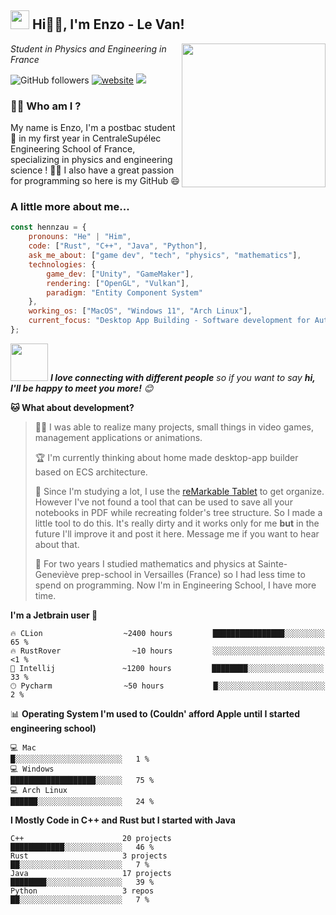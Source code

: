 
<h2><img src="https://emojis.slackmojis.com/emojis/images/1531849430/4246/blob-sunglasses.gif?1531849430" width="30"/> Hi🙏🏻, I'm Enzo - Le Van! </h2>
<img align='right' src="https://media.giphy.com/media/M9gbBd9nbDrOTu1Mqx/giphy.gif" width="230">
<p><em>Student in Physics and Engineering in France
</em></p>

![GitHub followers](https://img.shields.io/github/followers/Hennzau?label=Follow&style=social)
[![website](https://img.shields.io/badge/Website-46a2f1.svg?&style=flat-square&logo=Google-Chrome&logoColor=white&link=https://anmolsingh.me/)](https://hennzau.github.io/)
![](https://visitor-badge.glitch.me/badge?page_id=Hennzau.Hennzau)

### 👨‍💻 Who am I ?

My name is Enzo, I'm a postbac student 🏫 in my first year in CentraleSupélec Engineering School of France, specializing in physics and engineering science ! 👨‍🔬 I also have a great passion for programming so here is my GitHub 😄

###  A little more about me...  

```javascript
const hennzau = {
    pronouns: "He" | "Him",
    code: ["Rust", "C++", "Java", "Python"],
    ask_me_about: ["game dev", "tech", "physics", "mathematics"],
    technologies: {
        game_dev: ["Unity", "GameMaker"],
        rendering: ["OpenGL", "Vulkan"],
        paradigm: "Entity Component System"
    },
    working_os: ["MacOS", "Windows 11", "Arch Linux"],
    current_focus: "Desktop App Building - Software development for Autonomous Driving"
};
```

<img src="https://media.giphy.com/media/LnQjpWaON8nhr21vNW/giphy.gif" width="60"> <em><b>I love connecting with different people</b> so if you want to say <b>hi, I'll be happy to meet you more!</b> 😊</em>

**🐱 What about development?** 

> 👨‍💻 I was able to realize many projects, small things in video games, management applications or animations. 
 > 
> 🏆 I'm currently thinking about home made desktop-app builder based on ECS architecture.
 > 
 > 
> 📜 Since I'm studying a lot, I use the [reMarkable Tablet](https://remarkable.com/store/remarkable-2) to get organize. However I've not found a tool that can be used to save all your notebooks in PDF while recreating folder's tree structure. So I made a little tool to do this. It's really dirty and it works only for me **but** in the future I'll improve it and post it here. Message me if you want to hear about that.
>
> 🚫 For two years I studied mathematics and physics at Sainte-Geneviève prep-school in Versailles (France) so I had less time to spend on programming. Now I'm in Engineering School, I have more time.
 
**I'm a Jetbrain user 🦉** 

```text
🔥 CLion                  ~2400 hours         ████████████████░░░░░░░░░   65 %
🔥 RustRover                ~10 hours         ░░░░░░░░░░░░░░░░░░░░░░░░░   <1 %
💬 Intellij               ~1200 hours         ████████░░░░░░░░░░░░░░░░░   33 % 
🕑︎ Pycharm                ~50 hours           █░░░░░░░░░░░░░░░░░░░░░░░░   2 % 
```

📊 **Operating System I'm used to (Couldn' afford Apple until I started engineering school)** 

```text
💻 Mac                                        █░░░░░░░░░░░░░░░░░░░░░░░░   1 % 
💻 Windows                                    ███████████████████░░░░░░   75 % 
💻 Arch Linux                                 ██████░░░░░░░░░░░░░░░░░░░   24 % 
```

**I Mostly Code in C++ and Rust but I started with Java** 

```text
C++                      20 projects           ████████████░░░░░░░░░░░░░   46 % 
Rust                     3 projects            ██░░░░░░░░░░░░░░░░░░░░░░░   7 % 
Java                     17 projects           ████████░░░░░░░░░░░░░░░░░   39 % 
Python                   3 repos               ██░░░░░░░░░░░░░░░░░░░░░░░   7 % 
```
